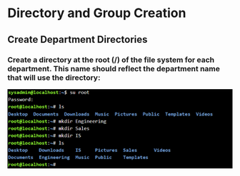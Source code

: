 # Directory and Group Creation
## Create Department Directories
### Create a directory at the root (/) of the file system for each department. This name should reflect the department name that will use the directory:
![Example Screenshot](pic1.png)

